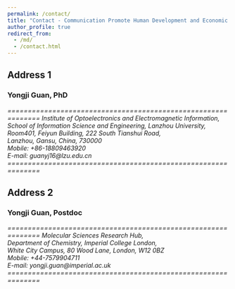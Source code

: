 ```yaml
---
permalink: /contact/
title: "Contact - Communication Promote Human Development and Economic Well-Being"
author_profile: true
redirect_from: 
  - /md/
  - /contact.html
---
```


## Address 1

### Yongji Guan, PhD
<address>
==============================================================
Institute of Optoelectronics and Electromagnetic Information,<br /> 
School of Information Science and Engineering, Lanzhou University,<br /> 
Room401, Feiyun Building, 222 South Tianshui Road,<br /> 
Lanzhou, Gansu, China, 730000<br />
Mobile: +86-18809463920<br />
E-mail: guanyj16@lzu.edu.cn<br />
==============================================================
</address>

## Address 2

### Yongji Guan, Postdoc
<address>
==============================================================
Molecular Sciences Research Hub,<br /> 
Department of Chemistry, Imperial College London,<br />
White City Campus, 80 Wood Lane, London, W12 0BZ<br />
Mobile: +44-7579904711<br />
E-mail: yongji.guan@imperial.ac.uk<br />
==============================================================
</address>